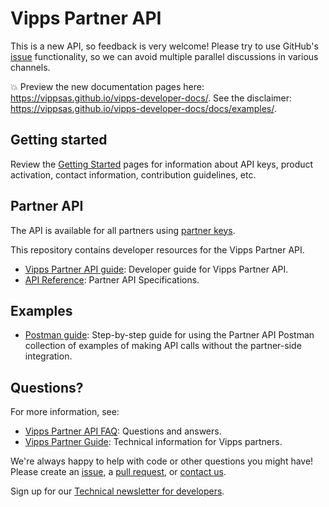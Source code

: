 <!-- START_METADATA
---
title: Introduction
sidebar_position: 1
---
END_METADATA -->

# Vipps Partner API

This is a new API, so feedback is very welcome!
Please try to use GitHub's
[issue](https://github.com/vippsas/vipps-partner-api/issues)
functionality, so we can avoid multiple parallel discussions in various channels.

<!-- START_COMMENT -->

💥 Preview the new documentation pages here: <https://vippsas.github.io/vipps-developer-docs/>.
See the disclaimer: <https://vippsas.github.io/vipps-developer-docs/docs/examples/>.

<!-- END_COMMENT -->

## Getting started

Review the [Getting Started](https://github.com/vippsas/vipps-developers/blob/master/vipps-getting-started.md) pages for information about API keys, product activation, contact information, contribution guidelines, etc.

## Partner API

The API is available for all partners using
[partner keys](https://github.com/vippsas/vipps-partner#partner-keys).

This repository contains developer resources for the Vipps Partner API.

* [Vipps Partner API guide](vipps-partner-api.md): Developer guide for Vipps Partner API.
* [API Reference](https://vippsas.github.io/vipps-developer-docs/api/partner): Partner API Specifications.

## Examples

* [Postman guide](vipps-partner-api-quick-start.md):  Step-by-step guide for using the Partner API Postman collection of examples of making API calls without the partner-side integration.

## Questions?

For more information, see:

* [Vipps Partner API FAQ](vipps-partner-api-faq.md): Questions and answers.
* [Vipps Partner Guide](https://github.com/vippsas/vipps-partner#vipps-partners): Technical information for Vipps partners.

We're always happy to help with code or other questions you might have!
Please create an [issue](https://github.com/vippsas/vipps-partner-api/issues),
a [pull request](https://github.com/vippsas/vipps-partner-api/pulls),
or [contact us](https://github.com/vippsas/vipps-developers/blob/master/contact.md).

Sign up for our [Technical newsletter for developers](https://github.com/vippsas/vipps-developers/tree/master/newsletters).
